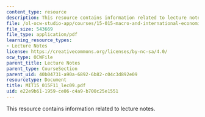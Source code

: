 ```yaml
---
content_type: resource
description: This resource contains information related to lecture notes.
file: /ol-ocw-studio-app/courses/15-015-macro-and-international-economics-fall-2011/e22e9b611959ce06c4a9b700c25e1551_MIT15_015F11_lec09.pdf
file_size: 543669
file_type: application/pdf
learning_resource_types:
- Lecture Notes
license: https://creativecommons.org/licenses/by-nc-sa/4.0/
ocw_type: OCWFile
parent_title: Lecture Notes
parent_type: CourseSection
parent_uid: 40b04731-a90a-6892-6b82-c04c3d892e09
resourcetype: Document
title: MIT15_015F11_lec09.pdf
uid: e22e9b61-1959-ce06-c4a9-b700c25e1551
---
```

This resource contains information related to lecture notes.